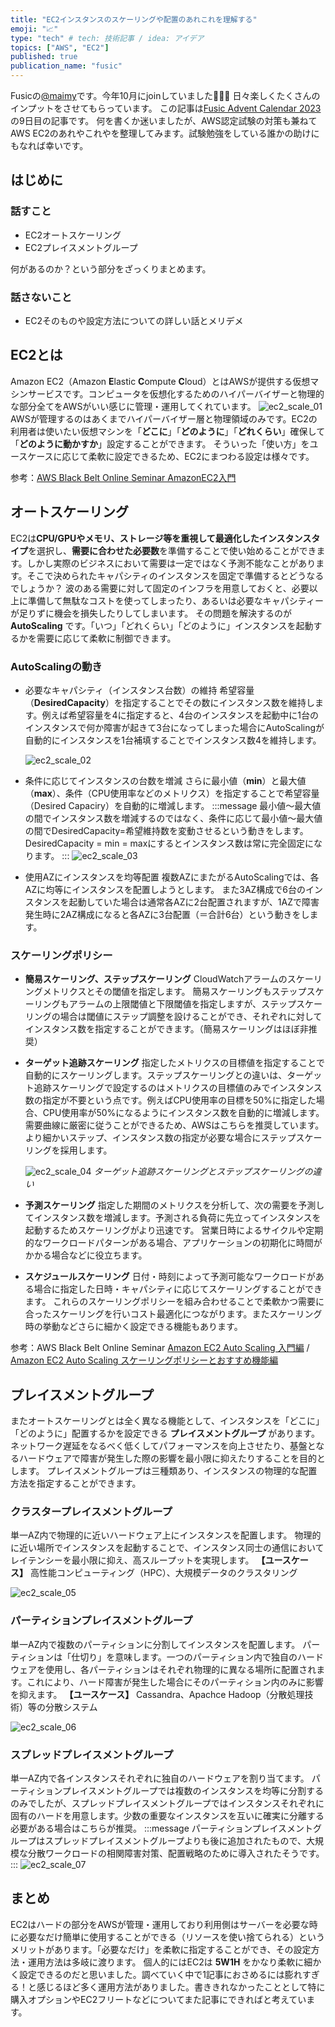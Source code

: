 ```yaml
---
title: "EC2インスタンスのスケーリングや配置のあれこれを理解する"
emoji: "📈"
type: "tech" # tech: 技術記事 / idea: アイデア
topics: ["AWS", "EC2"]
published: true
publication_name: "fusic"
---
```

Fusicの[@maimy](https://twitter.com/maimyyym)です。今年10月にjoinしていました🙋🏻‍♀️
日々楽しくたくさんのインプットをさせてもらっています。
この記事は[Fusic Advent Calendar 2023](https://qiita.com/advent-calendar/2023/fusic)の9日目の記事です。
何を書くか迷いましたが、AWS認定試験の対策も兼ねてAWS EC2のあれやこれやを整理してみます。試験勉強をしている誰かの助けにもなれば幸いです。
## はじめに
### 話すこと
- EC2オートスケーリング
- EC2プレイスメントグループ

何があるのか？という部分をざっくりまとめます。

### 話さないこと
- EC2そのものや設定方法についての詳しい話とメリデメ

## EC2とは
Amazon EC2（Amazon **E**lastic **C**ompute **C**loud）とはAWSが提供する仮想マシンサービスです。コンピュータを仮想化するためのハイパーバイザーと物理的な部分全てをAWSがいい感じに管理・運用してくれています。
![ec2_scale_01](/images/20231209_ec2_scale_01.png)
AWSが管理するのはあくまでハイパーバイザー層と物理領域のみです。EC2の利用者は使いたい仮想マシンを「**どこに**」「**どのように**」「**どれくらい**」確保して「**どのように動かすか**」設定することができます。
そういった「使い方」をユースケースに応じて柔軟に設定できるため、EC2にまつわる設定は様々です。

参考：[AWS Black Belt Online Seminar AmazonEC2入門](https://pages.awscloud.com/rs/112-TZM-766/images/202111_AWS_Black_Belt_AWS_EC2_introduction.pdf)

## オートスケーリング
EC2は**CPU/GPUやメモリ、ストレージ等を重視して最適化したインスタンスタイプ**を選択し、**需要に合わせた必要数**を準備することで使い始めることができます。しかし実際のビジネスにおいて需要は一定ではなく予測不能なことがあります。そこで決められたキャパシティのインスタンスを固定で準備するとどうなるでしょうか？
波のある需要に対して固定のインフラを用意しておくと、必要以上に準備して無駄なコストを使ってしまったり、あるいは必要なキャパシティーが足りずに機会を損失したりしてしまいます。
その問題を解決するのが **AutoScaling** です。「いつ」「どれくらい」「どのように」インスタンスを起動するかを需要に応じて柔軟に制御できます。

### AutoScalingの動き
- 必要なキャパシティ（インスタンス台数）の維持
希望容量（**DesiredCapacity**）を指定することでその数にインスタンス数を維持します。例えば希望容量を4に指定すると、4台のインスタンスを起動中に1台のインスタンスで何か障害が起きて3台になってしまった場合にAutoScalingが自動的にインスタンスを1台補填することでインスタンス数4を維持します。
    
    ![ec2_scale_02](/images/20231209_ec2_scale_02.png)
    
- 条件に応じてインスタンスの台数を増減
さらに最小値（**min**）と最大値（**max**）、条件（CPU使用率などのメトリクス）を指定することで希望容量（Desired Capaciry）を自動的に増減します。
    :::message
    最小値〜最大値の間でインスタンス数を増減するのではなく、条件に応じて最小値〜最大値の間でDesiredCapacity=希望維持数を変動させるという動きをします。DesiredCapacity = min = maxにするとインスタンス数は常に完全固定になります。
    :::
    ![ec2_scale_03](/images/20231209_ec2_scale_03.png)
    
- 使用AZにインスタンスを均等配置
複数AZにまたがるAutoScalingでは、各AZに均等にインスタンスを配置しようとします。
また3AZ構成で6台のインスタンスを起動していた場合は通常各AZに2台配置されますが、1AZで障害発生時に2AZ構成になると各AZに3台配置（＝合計6台）という動きをします。

### スケーリングポリシー
- **簡易スケーリング、ステップスケーリング**
CloudWatchアラームのスケーリングメトリクスとその閾値を指定します。
簡易スケーリングもステップスケーリングもアラームの上限閾値と下限閾値を指定しますが、ステップスケーリングの場合は閾値にステップ調整を設けることができ、それぞれに対してインスタンス数を指定することができます。（簡易スケーリングはほぼ非推奨）
- **ターゲット追跡スケーリング**
指定したメトリクスの目標値を指定することで自動的にスケーリングします。ステップスケーリングとの違いは、ターゲット追跡スケーリングで設定するのはメトリクスの目標値のみでインスタンス数の指定が不要という点です。例えばCPU使用率の目標を50%に指定した場合、CPU使用率が50%になるようにインスタンス数を自動的に増減します。
需要曲線に厳密に従うことができるため、AWSはこちらを推奨しています。
より細かいステップ、インスタンス数の指定が必要な場合にステップスケーリングを採用します。
    
    ![ec2_scale_04](/images/20231209_ec2_scale_04.png)
    *ターゲット追跡スケーリングとステップスケーリングの違い*
    
- **予測スケーリング**
指定した期間のメトリクスを分析して、次の需要を予測してインスタンス数を増減します。予測される負荷に先立ってインスタンスを起動するためスケーリングがより迅速です。
営業日時によるサイクルや定期的なワークロードパターンがある場合、アプリケーションの初期化に時間がかかる場合などに役立ちます。
- **スケジュールスケーリング**
日付・時刻によって予測可能なワークロードがある場合に指定した日時・キャパシティに応じてスケーリングすることができます。
これらのスケーリングポリシーを組み合わせることで柔軟かつ需要に合ったスケーリングを行いコスト最適化につながります。またスケーリング時の挙動などさらに細かく設定できる機能もあります。

参考：AWS Black Belt Online Seminar [Amazon EC2 Auto Scaling 入門編](https://pages.awscloud.com/rs/112-TZM-766/images/AWS-Black-Belt_2023_Amazon-EC2-Auto-Scaling-basics_0430_v1.pdf) / [Amazon EC2 Auto Scaling スケーリングポリシーとおすすめ機能編](https://pages.awscloud.com/rs/112-TZM-766/images/AWS-Black-Belt_2023_Amazon-EC2-Auto-Scaling-scaling_1031_v1.pdf)

## プレイスメントグループ
またオートスケーリングとは全く異なる機能として、インスタンスを「どこに」「どのように」配置するかを設定できる **プレイスメントグループ** があります。
ネットワーク遅延をなるべく低くしてパフォーマンスを向上させたり、基盤となるハードウェアで障害が発生した際の影響を最小限に抑えたりすることを目的とします。
プレイスメントグループは三種類あり、インスタンスの物理的な配置方法を指定することができます。

### クラスタープレイスメントグループ
単一AZ内で物理的に近いハードウェア上にインスタンスを配置します。
物理的に近い場所でインスタンスを起動することで、インスタンス同士の通信においてレイテンシーを最小限に抑え、高スループットを実現します。
**【ユースケース】** 高性能コンピューティング（HPC）、大規模データのクラスタリング

![ec2_scale_05](/images/20231209_ec2_scale_05.png)

### パーティションプレイスメントグループ
単一AZ内で複数のパーティションに分割してインスタンスを配置します。
パーティションは「仕切り」を意味します。一つのパーティション内で独自のハードウェアを使用し、各パーティションはそれぞれ物理的に異なる場所に配置されます。これにより、ハード障害が発生した場合にそのパーティション内のみに影響を抑えます。
**【ユースケース】** Cassandra、Apachce Hadoop（分散処理技術）等の分散システム

![ec2_scale_06](/images/20231209_ec2_scale_06.png)

### スプレッドプレイスメントグループ
単一AZ内で各インスタンスそれぞれに独自のハードウェアを割り当てます。
パーティションプレイスメントグループでは複数のインスタンスを均等に分割するのみでしたが、スプレッドプレイスメントグループではインスタンスそれぞれに固有のハードを用意します。少数の重要なインスタンスを互いに確実に分離する必要がある場合はこちらが推奨。
:::message
パーティションプレイスメントグループはスプレッドプレイスメントグループよりも後に追加されたもので、大規模な分散ワークロードの相関障害対策、配置戦略のために導入されたそうです。
:::
![ec2_scale_07](/images/20231209_ec2_scale_07.png)

## まとめ
EC2はハードの部分をAWSが管理・運用しており利用側はサーバーを必要な時に必要なだけ簡単に使用することができる（リソースを使い捨てられる）というメリットがあります。「必要なだけ」を柔軟に指定することができ、その設定方法・運用方法は多岐に渡ります。
個人的にはEC2は **5W1H** をかなり柔軟に細かく設定できるのだと思いました。調べていく中で1記事におさめるには膨れすぎる！と感じるほど多く運用方法がありました。書ききれなかったこととして特に購入オプションやEC2フリートなどについてまた記事にできればと考えています。

